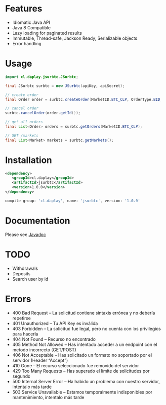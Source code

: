 # Features

- Idiomatic Java API
- Java 8 Compatible
- Lazy loading for paginated results
- Immutable, Thread-safe, Jackson Ready, Serializable objects
- Error handling

# Usage

```java
import cl.daplay.jsurbtc.JSurbtc;

final JSurbtc surbtc = new JSurbtc(apiKey, apiSecret);

// create order
final Order order = surbtc.createOrder(MarketID.BTC_CLP, OrderType.BID, OrderPriceType.LIMIT, BigDecimal.ONE, BigDecimal.ONE);

// cancel order
surbtc.cancelOrder(order.getId());

// get all orders
final List<Order> orders = surbtc.getOrders(MarketID.BTC_CLP);

// GET /markets
final List<Market> markets = surbtc.getMarkets();
```

# Installation

```xml
<dependency>
   <groupId>cl.daplay</groupId>
   <artifactId>jsurbtc</artifactId>
   <version>1.0.0</version>
</dependency>
```

```groovy
compile group: 'cl.daplay', name: 'jsurbtc', version: '1.0.0'
```
   
# Documentation

Please see [Javadoc](https://docs.daplay.cl/jsurbtc)

# TODO

- Withdrawals
- Deposits
- Search user by id

# Errors

- 400 Bad Request – La solicitud contiene sintaxis errónea y no debería repetirse
- 401 Unauthorized – Tu API Key es inválida
- 403 Forbidden – La solicitud fue legal, pero no cuenta con los privilegios para hacerla
- 404 Not Found – Recurso no encontrado
- 405 Method Not Allowed – Has intentado acceder a un endpoint con el metodo incorrecto (GET/POST)
- 406 Not Acceptable – Has solicitado un formato no soportado por el servidor (Header “Accept”)
- 410 Gone – El recurso seleccionado fue removido del servidor
- 429 Too Many Requests – Has superado el límite de solicitudes por segundo
- 500 Internal Server Error – Ha habido un problema con nuestro servidor, intentalo más tarde
- 503 Service Unavailable – Estamos temporalmente indisponibles por mantenimiento, intentalo más tarde
